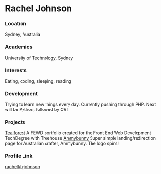 # Rachel Johnson

### Location
Sydney, Australia

### Academics
University of Technology, Sydney

### Interests
Eating, coding, sleeping, reading

### Development
Trying to learn new things every day. Currently pushing through PHP. Next will be Python, followed by C#!

### Projects
[Tealforest](https://github.com/rachelktyjohnson/rachelktyjohnson.github.io) A FEWD portfolio created for the Front End Web Development TechDegree with Treehouse
[Ammybunny](https://github.com/rachelktyjohnson/ammybunny) Super simple landing/redirection page for Australian crafter, Ammybunny. The logo spins!

### Profile Link
[rachelktyjohnson](https://github.com/rachelktyjohnson)
